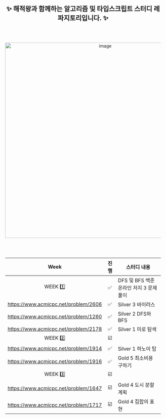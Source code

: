 <div align="center">

<br/><br/>

## ✨ 해적왕과 함께하는 알고리즘 및 타입스크립트 스터디 레파지토리입니다. ✨

<br/><br/>
  
<img width="632" alt="image" src="https://user-images.githubusercontent.com/58665661/184159806-98bcf0a9-3719-4af1-a048-14ea6d15994c.png">

<br/><br/>

| Week | 진행 | 스터디 내용 
| :----: | :---: | ----------- 
|   WEEK 1️⃣   | ✅ | DFS 및 BFS 백준 온라인 저지 3 문제 풀이
|  https://www.acmicpc.net/problem/2606 | ✅ | Silver 3 바이러스
|  https://www.acmicpc.net/problem/1260 | ✅ | Silver 2 DFS와 BFS
|  https://www.acmicpc.net/problem/2178 | ✅ | Silver 1 미로 탐색
|  WEEK 2️⃣ | ☑️ |  |
|  https://www.acmicpc.net/problem/1914 | ✅ | Silver 1 하노이 탑
|  https://www.acmicpc.net/problem/1916 | ✅ | Gold 5 최소비용 구하기
|  WEEK 3️⃣ | ☑️ |  |
|  https://www.acmicpc.net/problem/1647 | ☑️ | Gold 4 도시 분할 계획
|  https://www.acmicpc.net/problem/1717 | ☑️ | Gold 4 집합의 표현

<br/>

</div>

